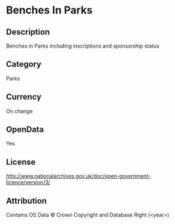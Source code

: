 # Benches In Parks

## Description
Benches in Parks including inscriptions and sponsorship status

## Category
Parks

## Currency
On change

## OpenData
Yes

## License
http://www.nationalarchives.gov.uk/doc/open-government-licence/version/3/

## Attribution
Contains OS Data &copy; Crown Copyright and Database Right (&lt;year&gt;)

